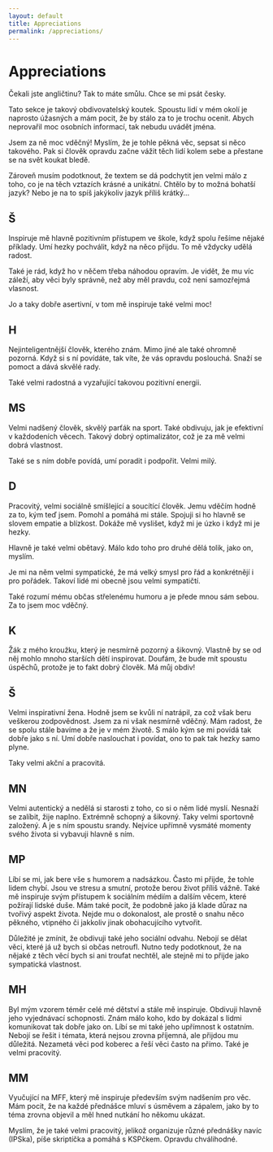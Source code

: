 ```yaml
---
layout: default
title: Appreciations
permalink: /appreciations/
---
```


# Appreciations

Čekali jste angličtinu? Tak to máte smůlu. Chce se mi psát česky.

Tato sekce je takový obdivovatelský koutek. Spoustu lidí v mém okolí je naprosto úžasných a mám pocit, že by stálo za to je trochu ocenit. Abych neprovařil moc osobních informací, tak nebudu uvádět jména.

Jsem za ně moc vděčný! Myslím, že je tohle pěkná věc, sepsat si něco takového. Pak si člověk opravdu začne vážit těch lidí kolem sebe a přestane se na svět koukat bledě.

Zároveň musím podotknout, že textem se dá podchytit jen velmi málo z toho, co je na těch vztazích krásné a unikátní. Chtělo by to možná bohatší jazyk? Nebo je na to spíš jakýkoliv jazyk příliš krátký...

## Š

Inspiruje mě hlavně pozitivním přístupem ve škole, když spolu řešíme nějaké příklady. Umí hezky pochválit, když na něco přijdu. To mě vždycky udělá radost. 

Také je rád, když ho v něčem třeba náhodou opravím. Je vidět, že mu víc záleží, aby věci byly správně, než aby měl pravdu, což není samozřejmá vlasnost.

Jo a taky dobře asertivní, v tom mě inspiruje také velmi moc!

## H

Nejinteligentnější člověk, kterého znám. Mimo jiné ale také ohromně pozorná. Když si s ní povídáte, tak víte, že vás opravdu poslouchá. Snaží se pomoct a dává skvělé rady.

Také velmi radostná a vyzařující takovou pozitivní energii.

## MS

Velmi nadšený člověk, skvělý parťák na sport. Také obdivuju, jak je efektivní v každodeních věcech. Takový dobrý optimalizátor, což je za mě velmi dobrá vlastnost.

Také se s ním dobře povídá, umí poradit i podpořit. Velmi milý.

## D

Pracovitý, velmi sociálně smíšlející a soucítící člověk. Jemu vděčím hodně za to, kým teď jsem. Pomohl a pomáhá mi stále. Spojuji si ho hlavně se slovem empatie a blízkost. Dokáže mě vyslišet, když mi je úzko i když mi je hezky.

Hlavně je také velmi obětavý. Málo kdo toho pro druhé dělá tolik, jako on, myslím.

Je mi na něm velmi sympatické, že má velký smysl pro řád a konkrétnějí i pro pořádek. Takoví lidé mi obecně jsou velmi sympatičtí.

Také rozumí mému občas střelenému humoru a je přede mnou sám sebou. Za to jsem moc vděčný.

## K

Žák z mého kroužku, který je nesmírně pozorný a šikovný. Vlastně by se od něj mohlo mnoho starších dětí inspirovat. Doufám, že bude mít spoustu úspěchů, protože je to fakt dobrý člověk. Má můj obdiv!

## Š

Velmi inspirativní žena. Hodně jsem se kvůli ní natrápil, za což však beru veškerou zodpovědnost. Jsem za ni však nesmírně vděčný. Mám radost, že se spolu stále bavíme a že je v mém životě. S málo kým se mi povídá tak dobře jako s ní. Umí dobře naslouchat i povídat, ono to pak tak hezky samo plyne.

Taky velmi akční a pracovitá.

## MN

Velmi autentický a nedělá si starosti z toho, co si o něm lidé myslí. Nesnaží se zalíbit, žije naplno. Extrémně schopný a šikovný. Taky velmi sportovně založený. A je s ním spoustu srandy. Nejvíce upřímně vysmáté momenty svého života si vybavuji hlavně s ním.

## MP

Líbí se mi, jak bere vše s humorem a nadsázkou. Často mi přijde, že tohle lidem chybí. Jsou ve stresu a smutní, protože berou život příliš vážně. Také mě inspiruje svým přístupem k sociálním médiím a dalším věcem, které požírají lidské duše. Mám také pocit, že podobně jako já klade důraz na tvořivý aspekt života. Nejde mu o dokonalost, ale prostě o snahu něco pěkného, vtipného či jakkoliv jinak obohacujícího vytvořit.

Důležité je zmínit, že obdivuji také jeho sociální odvahu. Nebojí se dělat věci, které já už bych si občas netroufl. Nutno tedy podotknout, že na nějaké z těch věcí bych si ani troufat nechtěl, ale stejně mi to přijde jako sympatická vlastnost.

## MH

Byl mým vzorem téměr celé mé dětství a stále mě inspiruje. Obdivuji hlavně jeho vyjednávací schopnosti. Znám málo koho, kdo by dokázal s lidmi komunikovat tak dobře jako on. Líbí se mi také jeho upřímnost k ostatním. Nebojí se řešit i témata, která nejsou zrovna příjemná, ale přijdou mu důležitá. Nezametá věci pod koberec a řeší věci často na přímo. Také je velmi pracovitý.

## MM

Vyučující na MFF, který mě inspiruje především svým nadšením pro věc. Mám pocit, že na každé přednášce mluví s úsměvem a zápalem, jako by to téma zrovna objevil a měl hned nutkání ho někomu ukázat.

Myslím, že je také velmi pracovitý, jelikož organizuje různé přednášky navíc (IPSka), píše skriptíčka a pomáhá s KSPčkem. Opravdu chválihodné.